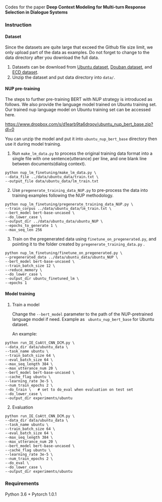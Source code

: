 

Codes for the paper **Deep Context Modeling for Multi-turn Response Selection in Dialogue Systems** 

### Instruction 

#### Dataset

Since the datasets are quite large that exceed the Github file size limit, we only upload part of the data as examples. Do not forget to change to the data directory after you download the full data.
1. Datasets can be download from [Ubuntu dataset](https://www.dropbox.com/s/2fdn26rj6h9bpvl/ubuntu_data.zip?dl=0),  [Douban dataset](https://www.dropbox.com/s/90t0qtji9ow20ca/DoubanConversaionCorpus.zip?dl=0), and [ECD dataset](https://drive.google.com/file/d/154J-neBo20ABtSmJDvm7DK0eTuieAuvw/view?usp=sharing).
2. Unzip the dataset and put data directory into `data/`.

#### NUP pre-training 

The steps to further pre-training BERT with NUP strategy is introduced as follows. We also provide the language model trained on Ubuntu training set. Our trained nup language model on Ubuntu training set can be accessed here. 

https://www.dropbox.com/s/d1earb9ta6drqoy/ubuntu_nup_bert_base.zip?dl=0

You can unzip the model and put it into `ubuntu_nup_bert_base` directory then use it during model training.

1. Run `make_lm_data.py` to process the original training data format into a single file with one sentence(utterance) per line, and one blank line between documents(dialog context).  

```
python nup_lm_finetuning/make_lm_data.py \
--data_file ../data/ubuntu_data/train.txt \
--output_file data/ubuntu_data/lm_train.txt
```

2. Use `pregenerate_training_data_NUP.py` to pre-process the data into training examples following the NUP methodology.

```
python nup_lm_finetuning/pregenerate_training_data_NUP.py \
--train_corpus ../data/ubuntu_data/lm_train.txt \
--bert_model bert-base-uncased \
--do_lower_case \
--output_dir ../data/ubuntu_data/ubuntu_NUP \
--epochs_to_generate 1 \
--max_seq_len 256
```

3. Train on the pregenerated data using `finetune_on_pregenerated.py`, and pointing it to the folder created by `pregenerate_training_data.py` .

```
python nup_lm_finetuning/finetune_on_pregenerated.py \
--pregenerated_data ../data/ubuntu_data/ubuntu_NUP \
--bert_model bert-base-uncased \
--train_batch_size 12 \
--reduce_memory \
--do_lower_case \
--output_dir ubuntu_finetuned_lm \
--epochs 1
```

#### Model training

1. Train a model

   Change the `--bert_model` parameter to the path of the NUP-pretrained language model if need. Example as ` ubuntu_nup_bert_base` for Ubuntu dataset.

   An example:

```
python run_IE_CoAtt_CNN_DCM.py \
--data_dir data/ubuntu_data \
--task_name ubuntu \
--train_batch_size 64 \
--eval_batch_size 64 \
--max_seq_length 384 \
--max_utterance_num 20 \
--bert_model bert-base-uncased \ 
--cache_flag ubuntu \
--learning_rate 3e-5 \
--num_train_epochs 2 \
--do_train \   # set to do_eval when evaluation on test set
--do_lower_case \
--output_dir experiments/ubuntu
```

2. Evaluation 

```
python run_IE_CoAtt_CNN_DCM.py \
--data_dir data/ubuntu_data \
--task_name ubuntu \
--train_batch_size 64 \
--eval_batch_size 64 \
--max_seq_length 384 \
--max_utterance_num 20 \
--bert_model bert-base-uncased \  
--cache_flag ubuntu \
--learning_rate 3e-5 \
--num_train_epochs 2 \
--do_eval \
--do_lower_case \
--output_dir experiments/ubuntu
```

### Requirements

Python 3.6 + Pytorch 1.0.1 



